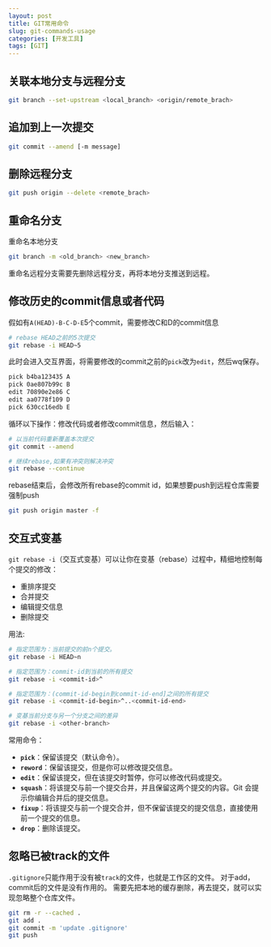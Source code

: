 ```yaml
---
layout: post
title: GIT常用命令
slug: git-commands-usage
categories: [开发工具]
tags: [GIT]
---
```



##  关联本地分支与远程分支

```bash
git branch --set-upstream <local_branch> <origin/remote_brach>
```

## 追加到上一次提交

```bash
git commit --amend [-m message]
```

##  删除远程分支

```bash
git push origin --delete <remote_brach>
```

## 重命名分支

重命名本地分支

```bash
git branch -m <old_branch> <new_branch>
```

重命名远程分支需要先删除远程分支，再将本地分支推送到远程。

## 修改历史的commit信息或者代码

假如有`A(HEAD)-B-C-D-E`5个commit，需要修改C和D的commit信息

```bash
# rebase HEAD之前的5次提交
git rebase -i HEAD~5
```

此时会进入交互界面，将需要修改的commit之前的`pick`改为`edit`，然后wq保存。

```bash
pick b4ba123435 A
pick 0ae807b99c B
edit 70890e2e86 C
edit aa0778f109 D
pick 630cc16edb E
```

循环以下操作：修改代码或者修改commit信息，然后输入：

```bash
# 以当前代码重新覆盖本次提交
git commit --amend

# 继续rebase,如果有冲突则解决冲突
git rebase --continue
```

rebase结束后，会修改所有rebase的commit id，如果想要push到远程仓库需要强制push

```bash
git push origin master -f
```

## 交互式变基

`git rebase -i`（交互式变基）可以让你在变基（rebase）过程中，精细地控制每个提交的修改：

+   重排序提交
+   合并提交
+   编辑提交信息
+   删除提交

用法:

```bash
# 指定范围为：当前提交的前n个提交。
git rebase -i HEAD~n

# 指定范围为：commit-id到当前的所有提交
git rebase -i <commit-id>^

# 指定范围为：(commit-id-begin到commit-id-end]之间的所有提交
git rebase -i <commit-id-begin>^..<commit-id-end>

# 变基当前分支与另一个分支之间的差异
git rebase -i <other-branch>
```

常用命令：

+   **`pick`**：保留该提交（默认命令）。
+   **`reword`**：保留该提交，但是你可以修改提交信息。
+   **`edit`**：保留该提交，但在该提交时暂停，你可以修改代码或提交。
+   **`squash`**：将该提交与前一个提交合并，并且保留这两个提交的内容。Git 会提示你编辑合并后的提交信息。
+   **`fixup`**：将该提交与前一个提交合并，但不保留该提交的提交信息，直接使用前一个提交的信息。
+   **`drop`**：删除该提交。

## 忽略已被track的文件
`.gitignore`只能作用于没有被`track`的文件，也就是工作区的文件。
对于add，commit后的文件是没有作用的。
需要先把本地的缓存删除，再去提交，就可以实现忽略整个仓库文件。
```bash
git rm -r --cached .
git add .
git commit -m 'update .gitignore'
git push
```